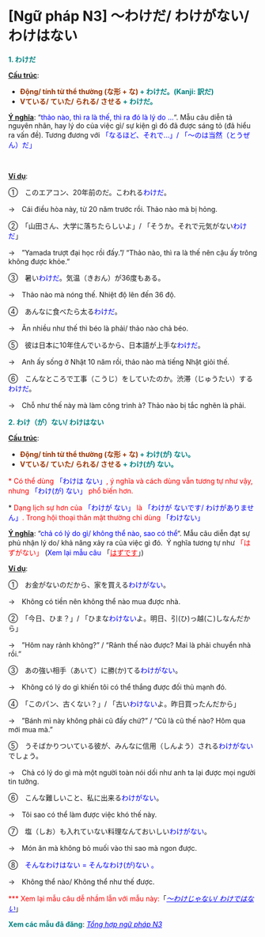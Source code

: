 # [Ngữ pháp N3] ～わけだ/ わけがない/ わけはない
<div class="entry-content">
<p><strong><span style="color: #008080;">1. わけだ</span></strong></p>
<p><span style="text-decoration: underline;"><strong>Cấu trúc</strong></span>:</p>
<ul>
<li><span style="color: #993300;"><strong>Động/ tính từ thể thường (な形 + な) <span style="color: #008080;">+ わけだ。(Kanji: 訳だ)</span></strong></span></li>
<li><strong><span style="color: #008080;"><span style="color: #993300;">Vている/ ていた/ られる/ させる</span> + わけだ。</span></strong></li>
</ul>
<p><span style="text-decoration: underline;"><strong>Ý nghĩa</strong></span>: “<span style="color: #0000ff;">thảo nào, thì ra là thế, thì ra đó là lý do …</span>“. Mẫu câu diễn tả nguyên nhân, hay lý do của việc gì/ sự kiện gì đó đã được sáng tỏ (đã hiểu ra vấn đề). Tương đương với <span style="color: #0000ff;">「なるほど、それで…」/ 「～のは当然（とうぜん）だ」</span></p>

<br/>
</p>
<p><span style="text-decoration: underline;"><strong>Ví dụ</strong></span>:</p>
<p>①　このエアコン、20年前のだ。こわれる<span style="color: #0000ff;">わけだ</span>。</p>
<p>→　Cái điều hòa này, từ 20 năm trước rồi. Thảo nào mà bị hỏng.</p>
<p>②　「山田さん、大学に落ちたらしいよ」/ 「そうか。それで元気がない<span style="color: #0000ff;">わけだ</span>」</p>
<p>→　”Yamada trượt đại học rồi đấy.”/ “Thảo nào, thì ra là thế nên cậu ấy trông không được khỏe.”</p>
<p>③　暑い<span style="color: #0000ff;">わけだ</span>。気温（きおん）が36度もある。</p>
<p>→　Thảo nào mà nóng thế. Nhiệt độ lên đến 36 độ.</p>
<p>④　あんなに食べたら太る<span style="color: #0000ff;">わけだ</span>。</p>
<p>→　Ăn nhiều như thế thì béo là phải/ thảo nào chả béo.</p>
<p>⑤　彼は日本に10年住んでいるから、日本語が上手な<span style="color: #0000ff;">わけだ</span>。</p>
<p>→　Anh ấy sống ở Nhật 10 năm rồi, thảo nào mà tiếng Nhật giỏi thế.</p>
<p>⑥　こんなところで工事（こうじ）をしていたのか。渋滞（じゅうたい）する<span style="color: #0000ff;">わけだ</span>。</p>
<p>→　Chỗ như thế này mà làm công trình à? Thảo nào bị tắc nghẽn là phải.</p>
<p><strong><span style="color: #008080;">2. わけ（が）ない/ わけはない</span></strong></p>
<p><span style="text-decoration: underline;"><strong>Cấu trúc</strong></span>:</p>
<ul>
<li><strong><span style="color: #008080;"><span style="color: #993300;">Động/ tính từ thể thường (な形 + な)</span> + わけ(が) ない。</span></strong></li>
<li><strong><span style="color: #008080;"><span style="color: #993300;">Vている/ ていた/ られる/ させる</span> + わけ(が) ない。</span></strong></li>
</ul>
<p><span style="color: #ff0000;">* Có thể dùng <span style="color: #0000ff;">「わけは ない」</span>, ý nghĩa và cách dùng vẫn tương tự như vậy, nhưng <span style="color: #0000ff;">「わけ(が) ない」</span> phổ biến hơn.</span></p>
<p>*<span style="color: #ff0000;"> Dạng lịch sự hơn của <span style="color: #0000ff;">「わけが ない」</span> là <span style="color: #0000ff;">「わけが ないです/ わけがありません」</span>. Trong hội thoại thân mật thường chỉ dùng <span style="color: #0000ff;">「わけない」</span></span></p>
<p><span style="text-decoration: underline;"><strong>Ý nghĩa</strong></span>: “<span style="color: #0000ff;">chả có lý do gì/ không thể nào, sao có thể</span>“. Mẫu câu diễn đạt sự phủ nhận lý do/ khả năng xảy ra của việc gì đó.  Ý nghĩa tương tự như <span style="color: #ff0000;">「はずがない」</span> (<span style="color: #0000ff;">Xem lại mẫu câu</span> 「<span style="color: #ff0000;"><a href="https://bikae.net/ngu-phap/ngu-phap-n4-%ef%bd%9e%e3%81%8b%e3%82%82%e3%81%97%e3%82%8c%e3%81%be%e3%81%9b%e3%82%93%e3%80%81%ef%bd%9e%e3%81%af%e3%81%9a%e3%81%a7%e3%81%99/" style="color: #ff0000;" target="_blank">はずです</a></span>」)</p>
<p><span style="text-decoration: underline;"><strong>Ví dụ</strong></span>:</p>
<p>①　お金がないのだから、家を買える<span style="color: #0000ff;">わけがない</span>。</p>
<p>→　Không có tiền nên không thể nào mua được nhà.</p>
<p>②　「今日、ひま？」/ 「ひまな<span style="color: #0000ff;">わけない</span>よ。明日、引(ひ)っ越(こ)しなんだから」</p>
<p>→　”Hôm nay rảnh không?” / “Rảnh thế nào được? Mai là phải chuyển nhà rồi.”</p>
<p>③　あの強い相手（あいて）に勝(か)てる<span style="color: #0000ff;">わけがない</span>。</p>
<p>→　Không có lý do gì khiến tôi có thể thắng được đối thủ mạnh đó.</p>
<p>④　「このパン、古くない？」/ 「古い<span style="color: #0000ff;">わけない</span>よ。昨日買ったんだから」</p>
<p>→　”Bánh mì này không phải cũ đấy chứ?” / “Cũ là cũ thế nào? Hôm qua mới mua mà.”</p>
<p>⑤　うそばかりついている彼が、みんなに信用（しんよう）される<span style="color: #0000ff;">わけがない</span>でしょう。</p>
<p>→　Chả có lý do gì mà một người toàn nói dối như anh ta lại được mọi người tin tưởng.</p>
<p>⑥　こんな難しいこと、私に出来る<span style="color: #0000ff;">わけがない</span>。</p>
<p>→　Tôi sao có thể làm được việc khó thế này.</p>
<p>⑦　塩（しお）も入れていない料理なんておいしい<span style="color: #0000ff;">わけがない</span>。</p>
<p>→　Món ăn mà không bỏ muối vào thì sao mà ngon được.</p>
<p>⑧　<span style="color: #0000ff;">そんなわけはない = そんなわけ(が)ない 。</span></p>
<p>→　Không thể nào/ Không thể như thế được.</p>
<p><span style="color: #ff0000;">*** Xem lại mẫu câu dễ nhầm lẫn với mẫu này:</span>「<em><span style="color: #0000ff;"><a href="https://bikae.net/ngu-phap/ngu-phap-n3-wakejanai-wakedewanai/" style="color: #0000ff;" target="_blank">～わけじゃない/ わけではない</a></span></em>」</p>
<p><strong><span style="color: #008080;">Xem các mẫu đã đăng</span></strong>: <span style="color: #0000ff;"><em><a href="https://bikae.net/ngu-phap/tong-hop-ngu-phap-n3/" style="color: #0000ff;" target="_blank">Tổng hợp ngữ pháp N3</a></em></span></p>

</div>